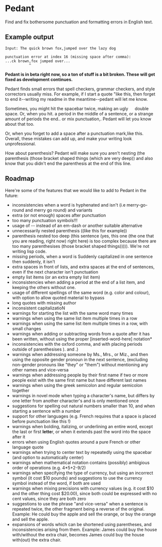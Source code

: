 # Pedant
Find and fix bothersome punctuation and formatting errors in English text.

## Example output

`Input: The quick brown fox,jumped over the lazy dog`

```
punctuation error at index 16 (missing space after comma):
...ck brown,fox jumped over...
           ^
```

**Pedant is in beta right now, so a ton of stuff is a bit broken. These will get fixed as development continues.**

Pedant finds small errors that spell checkers, grammar checkers, and style correctors usually miss. For example, if I start a quote "like this, then forget to end it--writing my readme in the meantime--pedant will let me know.

Sometimes, you might hit the spacebar  twice, making an ugly `  ` double space. Or, when you hit. a period in the middle of a sentence, or a strange amount of periods the end.. or mix punctuation,. Pedant will let you know about that too.

Or, when you forget to add a space after a punctuation mark,like this. Overall, these mistakes can add up, and make your writing look unprofessional.

How about parenthesis? Pedant will make sure you aren't nesting (the parenthesis (those bracket shaped things (which are very deep)) and also know that you didn't end the parenthesis at the end of this line.

## Roadmap

Here're some of the features that we would like to add to Pedant in the future:
- inconsistencies when a word is hyphenated and isn't (i.e merry-go-round and merry go round) and variants
- extra (or not enough) spaces after punctuation
- too many punctuation symbols!!!
- usage of -- instead of an em-dash or another suitable alternative
- unnecessarily nested parenthesis ((like this for example))
- parenthesis nested too deep (this sentence (yes, this one (the one that you are reading, right now) right here) is too  complex because there are too many parenthesises (those bracket shaped things))))). We're not writing lisp code.
- missing periods, when a word is Suddenly capitalized in one sentence then suddenly, it isn't
- extra spaces in front of lists, and extra spaces at the end of sentences, even if the next character isn't punctuation
- empty list items (or an extra empty list item)
- inconsistencies when adding a period at the end of a list item, and keeping the others without one.
- usage of different spellings of the same word (e.g. color and colour), with option to allow quoted material to bypass
- long quotes with missing author
- inconsistent capitalizatioN
- warnings for starting the list with the same word many times
- warnings when using the same list item multiple times in a row
- warnings when using the same list item multiple times in a row, with small changes
- warnings when adding or subtracting words from a quote after it has been written, without using the proper [inserted-word-here] notation*
- inconsistencies with the oxford comma, and with placing periods outside of parenthesises ). and .)
- warnings when addressing someone by Ms., Mrs., or Miz., and then using the opposite gender pronoun in the next sentence, (excluding non-gender pronouns like "they" or "them") without mentioning any other names and vice-versa
- warnings when addressing people by their first name if two or more people exist with the same first name but have different last names
- warnings when using the greek semicolon and regular semicolon together
- warnings in novel mode when typing a character's name, but differs by one letter from another character's and is only mentioned once
- suggestions for spelling out natural numbers smaller than 10, and when starting a sentence with a number
- support for other languages (e.g. French requires that a space is placed before punctuation like this !)
- warnings when bolding, italizing, or underlining an entire word, except the last or first **lette**r, or when it extends past the word into the space after it
- errors when using English quotes around a pure French or other language quote
- warnings when trying to center text by repeatedly using the spacebar (and option to automatically center)
- warnings when mathematical notation contains (possibly) ambigious order of operations (e.g. 4*5+2-9/2)
- warnings when specifying the type of currency, but using an incorrect symbol (it cost $10 pounds) and suggestions to use the currency symbol instead of the word, if both are used
- warnings when mixing precisions with currency values (e.g. it cost $10 and the other thing cost $20.00), since both could be expressed with no cent values, since they are both zero
- suggestions to use the phrase "and vice-versa" when a sentence is repeated twice, the other fragment being a reverse of the original. Example: He could buy the apple and sell the orange, or buy the orange and sell the apple.
- expansions of words which can be shortened using parentheses, and inconsistencies arising from them. Example: James could buy the house with/without the extra chair, becomes James could buy the house with(out) the extra chair.
